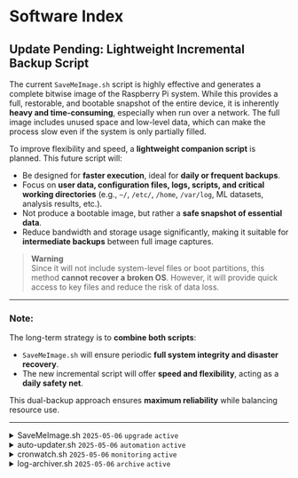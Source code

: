 # Software Index

## Update Pending: Lightweight Incremental Backup Script

The current `SaveMeImage.sh` script is highly effective and generates a complete bitwise image of the Raspberry Pi system. While this provides a full, restorable, and bootable snapshot of the entire device, it is inherently **heavy and time-consuming**, especially when run over a network. The full image includes unused space and low-level data, which can make the process slow even if the system is only partially filled.

To improve flexibility and speed, a **lightweight companion script** is planned. This future script will:

- Be designed for **faster execution**, ideal for **daily or frequent backups**.
- Focus on **user data, configuration files, logs, scripts, and critical working directories** (e.g., `~/`, `/etc/`, `/home`, `/var/log`, ML datasets, analysis results, etc.).
- Not produce a bootable image, but rather a **safe snapshot of essential data**.
- Reduce bandwidth and storage usage significantly, making it suitable for **intermediate backups** between full image captures.

> **Warning**  
> Since it will not include system-level files or boot partitions, this method **cannot recover a broken OS**. However, it will provide quick access to key files and reduce the risk of data loss.

---

### Note:
The long-term strategy is to **combine both scripts**:
- `SaveMeImage.sh` will ensure periodic **full system integrity and disaster recovery**.
- The new incremental script will offer **speed and flexibility**, acting as a **daily safety net**.

This dual-backup approach ensures **maximum reliability** while balancing resource use.

---

<details>
  <summary>SaveMeImage.sh <code>2025-05-06</code> <code>upgrade</code> <code>active</code></summary>


The original SaveMe.sh was a purely technical backup script.
It has now been fixed and upgraded to SaveMeImage.sh, which generates
a fully bootable SD-card image—making backups faster, more user-friendly,
and ready to deploy with a single write.

</details>

<details>
  <summary>auto-updater.sh <code>2025-05-06</code> <code>automation</code> <code>active</code></summary>

  A shell script for Debian‐based systems that:
  - Automatically runs `apt update` and `apt upgrade`
  - Sends Telegram notifications on success or failure
  - Logs operations and errors to separate files
  - Waits for other scripts to finish before rebooting if needed
  - Shows progress steps in the terminal

</details>

<details>
  <summary>cronwatch.sh <code>2025-05-06</code> <code>monitoring</code> <code>active</code></summary>

  A Bash script that monitors all cron jobs on Debian-based systems by checking syslog timestamps.  
  It identifies jobs that have never run or haven’t run within warning/critical thresholds, logs issues,  
  and sends Telegram notifications for delayed or missed executions.

  **Features:**
  - Aggregates user and system crontabs plus `/etc/cron.d/` entries  
  - Warns if a job hasn’t run in the last 2 hours (warning) or 6 hours (critical)  
  - Logs OK status, warnings, and errors to separate files  
  - Sends Telegram alerts on warning/critical conditions  
  - Includes notes on syslog requirements, anacron, and optional systemd timer support

</details>

<details>
  <summary>log-archiver.sh <code>2025-05-06</code> <code>archive</code> <code>active</code></summary>

  A Bash script that runs monthly to archive and compress all `.log` files from a specified directory.  
  It copies logs to an archive folder, gzips them, resets the original logs with a marker entry,  
  and sends a Telegram notification upon completion.

  **Configuration:**  
  - `TOKEN` and `CHAT_ID` for Telegram  
  - `SCRIPT_DIR` for source logs  
  - `ARCHIVE_DIR` for storing archives  
  - `LOG_FILE` for archiver actions

</details>
